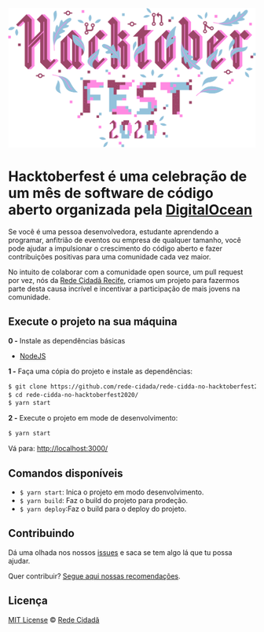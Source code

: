 ![Hactoberfest](./src/assets/images/hacktoberfest.svg)

# Hacktoberfest é uma celebração de um mês de software de código aberto organizada pela [DigitalOcean]("https://www.digitalocean.com/")

Se você é uma pessoa desenvolvedora, estudante aprendendo a programar, anfitrião de eventos ou empresa de qualquer tamanho, você pode ajudar a impulsionar o crescimento do código aberto e fazer contribuições positivas para uma comunidade cada vez maior.

No intuito de colaborar com a comunidade open source, um pull request por vez, nós da [Rede Cidadã Recife](http://www.redecidada.org.br/a-rede-cidada/quemsomos/), criamos um projeto para fazermos parte desta causa incrível e incentivar a participação de mais jovens na comunidade.

## Execute o projeto na sua máquina

**0 -** Instale as dependências básicas

- [NodeJS](https://nodejs.org/en/)

**1 -** Faça uma cópia do projeto e instale as dependências:

```sh
$ git clone https://github.com/rede-cidada/rede-cidda-no-hacktoberfest2020.git
$ cd rede-cidda-no-hacktoberfest2020/
$ yarn start
```

**2 -** Execute o projeto em mode de desenvolvimento:

```sh
$ yarn start
```

Vá para: [http://localhost:3000/](http://localhost:3000/)

## Comandos disponíveis

- `$ yarn start`: Inica o projeto em modo desenvolvimento.
- `$ yarn build`: Faz o build do projeto para prodeção.
- `$ yarn deploy`:Faz o build para o deploy do projeto.

## Contribuindo

Dá uma olhada nos nossos [issues](https://github.com/rede-cidada/rede-cidda-no-hacktoberfest2020/issues/) e saca se tem algo lá que tu possa ajudar.

Quer contribuir? [Segue aqui nossas recomendações](./CONTRIBUTING.md).

## Licença

[MIT License](https://github.com/rede-cidada/rede-cidda-no-hacktoberfest2020/blob/master/LICENSE.md) © [Rede Cidadã](http://www.redecidada.org.br/a-rede-cidada/quemsomos/)
